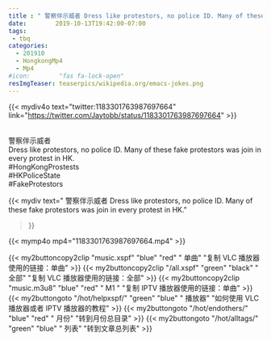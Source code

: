 ```yaml
---
title : " 警察伴示威者 Dress like protestors, no police ID. Many of these fake protestors was join in every protest in HK."
date:        2019-10-13T19:42:00-07:00
tags:
 - tbq
categories:
  - 201910
  - HongkongMp4
  - Mp4
#icon:        "fas fa-lock-open"
resImgTeaser: teaserpics/wikipedia.org/emacs-jokes.png
---
```


{{< mydiv4o text="twitter:1183301763987697664" 
link="https://twitter.com/Jaytobb/status/1183301763987697664" >}}

<br>警察伴示威者
<br>Dress like protestors, no police ID. Many of these fake protestors was join in every protest in HK.
<br>#HongKongProstests
<br>#HKPoliceState
<br>#FakeProtestors


{{< mydiv text=" 警察伴示威者 Dress like protestors, no police ID. Many of these fake protestors was join in every protest in HK."
>}}

{{< mymp4o mp4="1183301763987697664.mp4" >}}


{{< my2buttoncopy2clip "music.xspf"        "blue"   "red"    " 单曲"  "复制 VLC 播放器使用的链接：单曲" >}} {{< my2buttoncopy2clip "/all.xspf"         "green"  "black"  " 全部"  "复制 VLC 播放器使用的链接：全部" >}} {{< my2buttoncopy2clip "music.m3u8"        "blue"   "red"    " M1 "    "复制 IPTV 播放器使用的链接：单曲" >}} {{< my2buttongoto      "/hot/helpxspf/"    "green"  "blue"   " 播放器" "如何使用 VLC 播放器或者 IPTV 播放器的教程" >}} {{< my2buttongoto      "/hot/endothers/"   "blue"   "red"    " 月份"   "转到月份总目录" >}} {{< my2buttongoto      "/hot/alltags/"     "green"  "blue"   " 列表"   "转到文章总列表" >}} 
